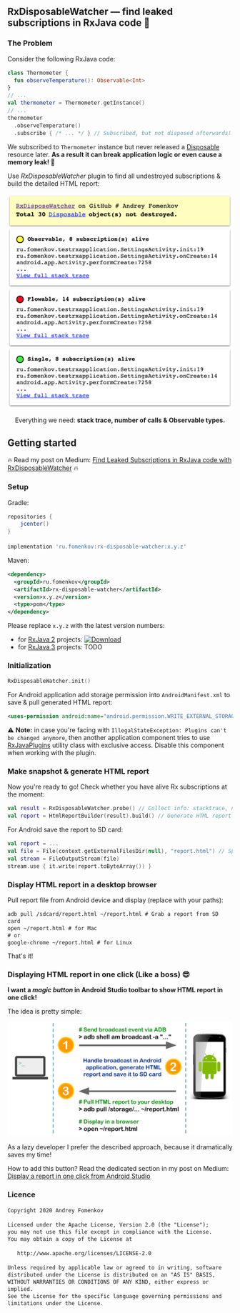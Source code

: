## RxDisposableWatcher — find leaked subscriptions in RxJava code 🐞
### The Problem
Consider the following RxJava code:
```kotlin
class Thermometer {
  fun observeTemperature(): Observable<Int>
}
// ...
val thermometer = Thermometer.getInstance()
// ...
thermometer
  .observeTemperature()
  .subscribe { /* ... */ } // Subscribed, but not disposed afterwards!
```
We subscribed to `Thermometer` instance but never released a [Disposable](http://reactivex.io/RxJava/2.x/javadoc/io/reactivex/disposables/Disposable.html) resource later. **As a result it can break application logic or even cause a memory leak! 💩**

Use _RxDisposableWatcher_ plugin to find all undestroyed subscriptions & build the detailed HTML report:
<p align="center">
  <img src="https://github.com/andreyfomenkov/rx-disposable-watcher/blob/1.x/images/report.png" width="600">
</p>
<p align="center">
  <span>Everything we need: </span>
  <b>stack trace, number of calls & Observable types.</b>
</p>

## Getting started
🔥 Read my post on Medium: [Find Leaked Subscriptions in RxJava code with RxDisposableWatcher](https://medium.com/p/8c2226dce01c/edit) 🔥
### Setup
Gradle:
```groovy
repositories {
    jcenter()
}

implementation 'ru.fomenkov:rx-disposable-watcher:x.y.z'
```
Maven:
```xml
<dependency>
  <groupId>ru.fomenkov</groupId>
  <artifactId>rx-disposable-watcher</artifactId>
  <version>x.y.z</version>
  <type>pom</type>
</dependency>
```
Please replace `x.y.z` with the latest version numbers:
- for [RxJava 2](https://github.com/ReactiveX/RxJava/tree/2.x) projects:
[ ![Download](https://api.bintray.com/packages/andreyfomenkov/maven/rx-disposable-watcher/images/download.svg?version=1.0.0) ](https://bintray.com/andreyfomenkov/maven/rx-disposable-watcher/1.0.0/link)
- for [RxJava 3](https://github.com/ReactiveX/RxJava/tree/3.x) projects: TODO

### Initialization
```kotlin
RxDisposableWatcher.init()
```
For Android application add storage permission into `AndroidManifest.xml` to save & pull generated HTML report:
```xml
<uses-permission android:name="android.permission.WRITE_EXTERNAL_STORAGE" />
```
⚠️ **Note:** in case you're facing with `IllegalStateException: Plugins can't be changed anymore`, then another application component tries to use [RxJavaPlugins](http://reactivex.io/RxJava/2.x/javadoc/io/reactivex/plugins/RxJavaPlugins.html) utility class with exclusive access. Disable this component when working with the plugin.

### Make snapshot & generate HTML report
Now you're ready to go! Check whether you have alive Rx subscriptions at the moment:
```kotlin
val result = RxDisposableWatcher.probe() // Collect info: stacktrace, number of calls, type
val report = HtmlReportBuilder(result).build() // Generate HTML report
```
For Android save the report to SD card:
```kotlin
val report = ...
val file = File(context.getExternalFilesDir(null), "report.html") // Specify filename
val stream = FileOutputStream(file)
stream.use { it.write(report.toByteArray()) }
```

### Display HTML report in a desktop browser
Pull report file from Android device and display (replace with your paths):
```shell
adb pull /sdcard/report.html ~/report.html # Grab a report from SD card
open ~/report.html # for Mac
# or
google-chrome ~/report.html # for Linux
```
That's it!

### Displaying HTML report in one click (Like a boss) 😎
**I want a _magic button_ in Android Studio toolbar to show HTML report in one click!**

The idea is pretty simple:
<p align="center">
  <img src="https://github.com/andreyfomenkov/rx-disposable-watcher/blob/1.x/images/magic.png" width="650">
</p>

As a lazy developer I prefer the described approach, because it dramatically saves my time!

How to add this button? Read the dedicated section in my post on Medium: [Display a report in one click from Android Studio](https://medium.com/p/8c2226dce01c/edit#55b9)

### Licence
```
Copyright 2020 Andrey Fomenkov

Licensed under the Apache License, Version 2.0 (the "License");
you may not use this file except in compliance with the License.
You may obtain a copy of the License at

   http://www.apache.org/licenses/LICENSE-2.0

Unless required by applicable law or agreed to in writing, software
distributed under the License is distributed on an "AS IS" BASIS,
WITHOUT WARRANTIES OR CONDITIONS OF ANY KIND, either express or implied.
See the License for the specific language governing permissions and
limitations under the License.
```
